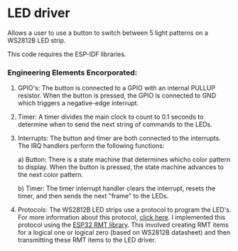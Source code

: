 # LED driver

Allows a user to use a button to switch between 5 light patterns on a WS2812B LED strip.

This code requires the ESP-IDF libraries. 

### Engineering Elements Encorporated:
  1) GPIO's: The button is connected to a GPIO with an internal PULLUP resistor. When the button is pressed, the GPIO is connected to GND which triggers a negative-edge interrupt.
  
  2) Timer: A timer divides the main clock to count to 0.1 seconds to determine when to send the next string of commands to the LEDs. 
  
  3) Interrupts: The button and timer are both connected to the interrupts. The IRQ handlers perform the following functions:
      
      a) Button: There is a state machine that determines whicho color pattern to display. When the button is pressed, the state machine advances to the next color pattern.
      
      b) Timer: The timer interrupt handler clears the interrupt, resets the timer, and then sends the next "frame" to the LEDs.

  4) Protocols: The WS2812B LED strips use a protocol to program the LED's. For more information about this protocol, [click here](https://cdn-shop.adafruit.com/datasheets/WS2812B.pdf).
  I implemented this protocol using the [ESP32 RMT library](https://docs.espressif.com/projects/esp-idf/en/latest/esp32/api-reference/peripherals/rmt.html). This involved creating RMT items for a logical one or logical zero (based on WS2812B datasheet) and then transmitting these RMT items to the LED driver.
